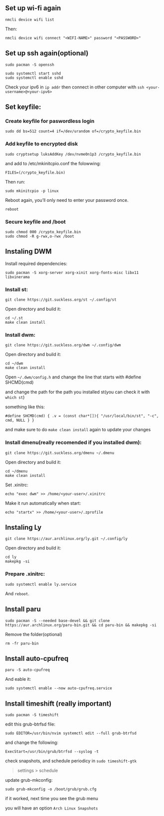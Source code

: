 ## Set up wi-fi again

```
nmcli device wifi list
```

Then:

```
nmcli device wifi connect "<WIFI-NAME>" password "<PASSWORD>"
```

## Set up ssh again(optional)

```
sudo pacman -S openssh
```

```
sudo systemctl start sshd
sudo systemctl enable sshd
```

Check your ipv6 in `ip addr` then connect in other computer
with `ssh <your-username>@<your-ipv6>`

## Set keyfile:

### Create keyfile for paswordless login

```
sudo dd bs=512 count=4 if=/dev/urandom of=/crypto_keyfile.bin
```

### Add keyfile to encrypted disk

```
sudo cryptsetup luksAddKey /dev/nvme0n1p3 /crypto_keyfile.bin
```

and add to /etc/mkinitcpio.conf the folowwing:

```
FILES=(/crypto_keyfile.bin)
```

Then run:

```
sudo mkinitcpio -p linux
```

Reboot again, you’ll only need to enter your password once.

```
reboot
```

### Secure keyfile and /boot

```
sudo chmod 000 /crypto_keyfile.bin
sudo chmod -R g-rwx,o-rwx /boot
```

## Instaling DWM

Install required dependencies:

```
sudo pacman -S xorg-server xorg-xinit xorg-fonts-misc libx11 libxinerama 
```

### Install st:

```
git clone https://git.suckless.org/st ~/.config/st
```

Open directory and build it:

```
cd ~/.st
make clean install
```

### Install dwm:

```
git clone https://git.suckless.org/dwm ~/.config/dwm
```

Open directory and build it:

```
cd ~/dwm
make clean install
```

Open `~/.dwm/config.h` and change the line that starts with #define SHCMD(cmd)

and change the path for the path you installed st(you can check it with `which st`)

something like this:

```
#define SHCMD(cmd) { .v = (const char*[]){ "/usr/local/bin/st", "-c", cmd, NULL } }
```

and make sure to do `make clean install` again to update your changes


### Install dmenu(really recomended if you installed dwm):

```
git clone https://git.suckless.org/dmenu ~/.dmenu
```

Open directory and build it:

```
cd ~/dmenu
make clean install
```

Set .xinitrc:

```
echo "exec dwm" >> /home/<your-user>/.xinitrc
```

Make it run automatically when start:

```
echo "startx" >> /home/<your-user>/.zprofile
```

## Instaling Ly 

```
git clone https://aur.archlinux.org/ly.git ~/.config/ly
```

Open directory and build it:

```
cd ly
makepkg -si
```

### Prepare .xinitrc:

```
sudo systemctl enable ly.service
```

And `reboot`.

## Install paru

```
sudo pacman -S --needed base-devel && git clone https://aur.archlinux.org/paru-bin.git && cd paru-bin && makepkg -si
```

Remove the folder(optional)

```
rm -fr paru-bin
```

## Install auto-cpufreq

```
paru -S auto-cpufreq
```

And eable it:

```
sudo systemctl enable --now auto-cpufreq.service
```

## Install timeshift (really important)

```
sudo pacman -S timeshift
```

edit this grub-btrfsd file:

```
sudo EDITOR=/usr/bin/nvim systemctl edit --full grub-btrfsd
```

and change the following:

```
ExecStart=/usr/bin/grub/btrfsd --syslog -t
```

check snapshots, and schedule periodicy in `sudo timeshift-gtk`
> settings > schedule

update grub-mkconfig:

```
sudo grub-mkconfig -o /boot/grub/grub.cfg
```

if it worked, next time you see the grub menu

you will have an option `Arch Linux Snapshots`
